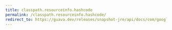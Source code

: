 ```yaml
---
title: classpath.resourceinfo.hashcode
permalink: /classpath.resourceinfo.hashcode/
redirect_to: https://guava.dev/releases/snapshot-jre/api/docs/com/google/common/reflect/ClassPath.ResourceInfo.html#hashCode--
---
```


